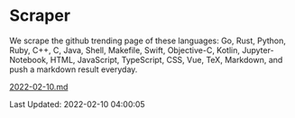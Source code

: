 # Scraper

We scrape the github trending page of these languages: Go, Rust, Python, Ruby, C++, C, Java, Shell, Makefile, Swift, Objective-C, Kotlin, Jupyter-Notebook, HTML, JavaScript, TypeScript, CSS, Vue, TeX, Markdown, and push a markdown result everyday.

[2022-02-10.md](https://github.com/yangwenmai/github-trending-backup/blob/master/2022-02-10.md)

Last Updated: 2022-02-10 04:00:05